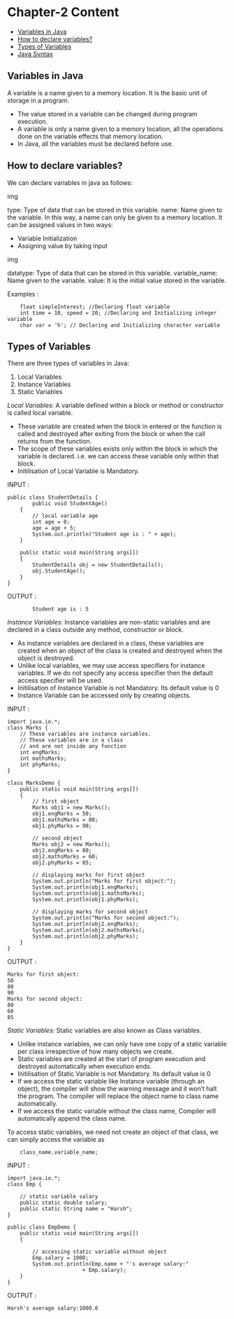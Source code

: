 # Chapter-2 Content 

* [Variables in Java](#Variables-in-Java)
* [How to declare variables?](#How-to-declare-variables?)
* [Types of Variables](#Types-of-Variables)
* [Java Syntax](#Java-Syntax)


## Variables in Java

A variable is a name given to a memory location. It is the basic unit of storage in a program.

- The value stored in a variable can be changed during program execution.
- A variable is only a name given to a memory location, all the operations done on the variable effects that memory location.
- In Java, all the variables must be declared before use.


## How to declare variables?

We can declare variables in java as follows:

img 

type: Type of data that can be stored in this variable.
name: Name given to the variable.
In this way, a name can only be given to a memory location. It can be assigned values in two ways:
- Variable Initialization
- Assigning value by taking input

img 

datatype: Type of data that can be stored in this variable.
variable_name: Name given to the variable.
value: It is the initial value stored in the variable.

Examples :

		float simpleInterest; //Declaring float variable
		int time = 10, speed = 20; //Declaring and Initializing integer variable
		char var = 'h'; // Declaring and Initializing character variable


## Types of Variables		
There are three types of variables in Java:

1) Local Variables
2) Instance Variables
3) Static Variables

*Local Variables:* A variable defined within a block or method or constructor is called local variable.

- These variable are created when the block in entered or the function is called and destroyed after exiting from the block or when the call returns from the function.
- The scope of these variables exists only within the block in which the variable is declared. i.e. we can access these variable only within that block.
- Initilisation of Local Variable is Mandatory.

INPUT :
```
public class StudentDetails { 
		public void StudentAge() 
	{ 
		// local variable age 
		int age = 0; 
		age = age + 5; 
		System.out.println("Student age is : " + age); 
	} 

	public static void main(String args[]) 
	{ 
		StudentDetails obj = new StudentDetails(); 
		obj.StudentAge(); 
	} 
} 
```

OUTPUT :
```
		Student age is : 5
``` 

*Instance Variables:* Instance variables are non-static variables and are declared in a class outside any method, constructor or block.

- As instance variables are declared in a class, these variables are created when an object of the class is created and destroyed when the object is destroyed.
- Unlike local variables, we may use access specifiers for instance variables. If we do not specify any access specifier then the default access specifier will be used.
- Initilisation of Instance Variable is not Mandatory. Its default value is 0
- Instance Variable can be accessed only by creating objects.

INPUT :

```
import java.io.*; 
class Marks { 
	// These variables are instance variables. 
	// These variables are in a class 
	// and are not inside any function 
	int engMarks; 
	int mathsMarks; 
	int phyMarks; 
} 

class MarksDemo { 
	public static void main(String args[]) 
	{ 
		// first object 
		Marks obj1 = new Marks(); 
		obj1.engMarks = 50; 
		obj1.mathsMarks = 80; 
		obj1.phyMarks = 90; 

		// second object 
		Marks obj2 = new Marks(); 
		obj2.engMarks = 80; 
		obj2.mathsMarks = 60; 
		obj2.phyMarks = 85; 

		// displaying marks for first object 
		System.out.println("Marks for first object:"); 
		System.out.println(obj1.engMarks); 
		System.out.println(obj1.mathsMarks); 
		System.out.println(obj1.phyMarks); 

		// displaying marks for second object 
		System.out.println("Marks for second object:"); 
		System.out.println(obj2.engMarks); 
		System.out.println(obj2.mathsMarks); 
		System.out.println(obj2.phyMarks); 
	} 
} 

```

OUTPUT :

```
Marks for first object:
50
80
90
Marks for second object:
80
60
85
```

*Static Variables:* Static variables are also known as Class variables.

- Unlike instance variables, we can only have one copy of a static variable per class irrespective of how many objects we create.
- Static variables are created at the start of program execution and destroyed automatically when execution ends.
- Initilisation of Static Variable is not Mandatory. Its default value is 0
- If we access the static variable like Instance variable (through an object), the compiler will show the warning message and it won’t halt the program. The compiler will replace the object name to class name automatically.
- If we access the static variable without the class name, Compiler will automatically append the class name.


To access static variables, we need not create an object of that class, we can simply access the variable as

		class_name.variable_name;

INPUT :
```
import java.io.*; 
class Emp { 

	// static variable salary 
	public static double salary; 
	public static String name = "Harsh"; 
} 

public class EmpDemo { 
	public static void main(String args[]) 
	{ 

		// accessing static variable without object 
		Emp.salary = 1000; 
		System.out.println(Emp.name + "'s average salary:"
						+ Emp.salary); 
	} 
} 
```

OUTPUT :

```
Harsh's average salary:1000.0
```




